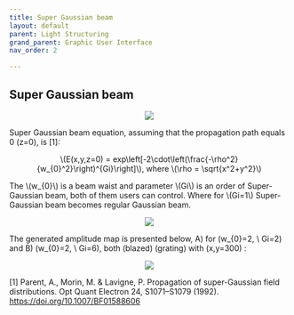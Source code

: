 ```yaml
---
title: Super Gaussian beam
layout: default
parent: Light Structuring
grand_parent: Graphic User Interface
nav_order: 2

---
```

## [](#header-2)Super Gaussian beam
<script id="MathJax-script" async src="https://cdn.jsdelivr.net/npm/mathjax@3/es5/tex-mml-chtml.js"></script>
<p align="center">
  <img src="/BCAA_tutorial/assets/images/Super_Gaussian_box.png">
</p>
Super Gaussian beam equation, assuming that the propagation path equals 0 (z=0), is [1]:
<p align="center">
\(E(x,y,z=0) = exp\left[-2\cdot\left(\frac{-\rho^2}{w_{0}^2}\right)^{Gi}\right]\), where \(\rho = \sqrt{x^2+y^2}\)
<p>
The \(w_{0}\) is a beam waist and parameter \(Gi\) is an order of Super-Gaussian beam, both of them users can control. Where for \(Gi=1\) Super-Gaussian beam becomes regular Gaussian beam.
<p align="center">
  <img src="/BCAA_tutorial/assets/images/Beam_waist.png">
</p>

The generated amplitude map is presented below, A) for \(w_{0}=2, \\ Gi=2\) and B) \(w_{0}=2, \\ Gi=6\), both \(blazed\) \(grating\) with \(x,y=300\) :
<p align="center">
  <img src="/BCAA_tutorial/assets/images/Super_Gaussian.png">
</p>

[1] Parent, A., Morin, M. & Lavigne, P. Propagation of super-Gaussian field distributions. Opt Quant Electron 24, S1071–S1079 (1992). https://doi.org/10.1007/BF01588606


 



